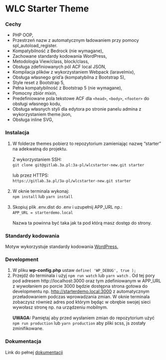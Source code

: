 # WLC Starter Theme


### Cechy

- PHP OOP,
- Przestrzeń nazw z automatycznym ładowaniem przy pomocy spl_autoload_register.
- Kompatybilność z Bedrock (nie wymagane),
- Zachowane standardy kodowania WordPress,
- Metodologia View/class, block/class,
- Obsługa zdefiniowanych pól ACF local JSON,
- Kompilacja plików z wykorzystaniem Webpack (laravelmix),
- Obsługa własnego grid’a (kompatybilna z Bootstrap 5),
- Style reset z Bootstrap 5,
- Pełna kompatybilność z Bootstrap 5 (nie wymagane),
- Pomocny zbiór mixin,
- Predefiniowane pola tekstowe ACF dla `<head>`, `<body>`, `<footer>` do obsługi własnego kodu,
- Obsługa własnych styli dla edytora po stronie panelu admina z wykorzystaniem theme.json,
- Obsługa inline SVG,


### Instalacja

1. W folderze themes pobierz to repozytorium zamieniając nazwę “starter” na adekwatną do projektu.<br><br>
   Z wykorzystaniem SSH:<br>
   `git clone git@gitlab.3a.pl:3a-pl/wlcstarter-new.git starter`<br><br>
   lub przez HTTPS:<br>
   `https://gitlab.3a.pl/3a-pl/wlcstarter-new.git starter`<br><br>
2. W oknie terminala wykonaj:<br>
   `npm install` lub `yarn install`<br><br>
3. Skopiuj plik .env.dist do .env i uzupełnij APP_URL np.:<br>
   `APP_URL = starterdemo.local`<br><br>
   Nazwa ta powinna być taka jak ta pod którą masz dostęp do strony.
   

### Standardy kodowania

Motyw wykorzystuje standardy kodowania [WordPress.](https://developer.wordpress.org/coding-standards/wordpress-coding-standards/php/)


### Development

1. W pliku **wp-config.php** ustaw `define( 'WP_DEBUG', true );`
2. Przejdź do terminala i użyj `npm run watch` lub `yarn watch` . Od tej pory pod adresem http://localhost:3000 oraz tym zdefiniowanym w APP_URL z wywołaniem po porcie 3000 będzie dostępna strona gotowa do developmentu np. http://starterdemo.local:3000 z automatycznym przeładowaniem podczas wprowadzania zmian. W oknie terminala zobaczysz również adres pod którym będąc w obrębie swojej sieci wywołasz stronę np. na urządzeniu mobilnym.<br><br>
   **UWAGA:** Pamiętaj aby przed wysłaniem zmian do repozytorium użyć
   `npm run production` lub `yarn production` aby pliki scss, js zostały zminifikowane.

### Dokumentacja

Link do pełnej [dokumentacji](https://docs.google.com/document/d/1TYpTeMU-V67PKi8fy2ZemU0XxvyzvWPnUOrnf0oSmdA/edit#heading=h.xcdt47m59fxk)

